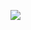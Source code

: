   
![](https://lh7-rt.googleusercontent.com/docsz/AD_4nXeY_6Cx6koMiTeJbEVsOPiIEZd_ujkKNCPRBZhoWZIGY6ge2UF1Gczu-vR1adH2L4Xr600IE-DxAUZxIwdtWXDAyCjVtVF45G6uhD1s4kRJBZYN0eXIEknh6tEt7gISWxCl43OZKnp8XgxSLZd0gZq6SF4?key=2rvOLd9v_Sh3JbB5EyjUSw)  
  
  
